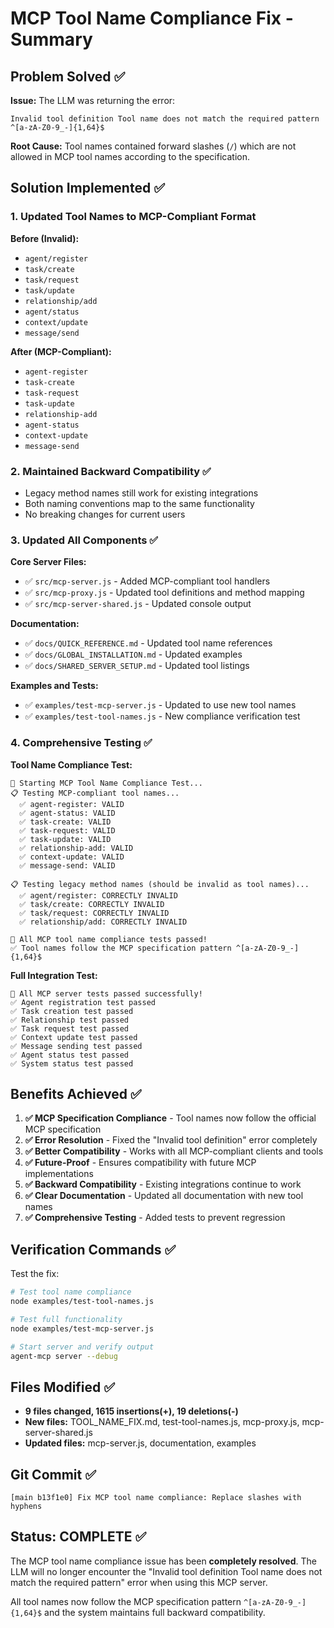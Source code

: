 # MCP Tool Name Compliance Fix - Summary

## Problem Solved ✅

**Issue:** The LLM was returning the error:
```
Invalid tool definition Tool name does not match the required pattern ^[a-zA-Z0-9_-]{1,64}$
```

**Root Cause:** Tool names contained forward slashes (`/`) which are not allowed in MCP tool names according to the specification.

## Solution Implemented ✅

### 1. Updated Tool Names to MCP-Compliant Format

**Before (Invalid):**
- `agent/register`
- `task/create` 
- `task/request`
- `task/update`
- `relationship/add`
- `agent/status`
- `context/update`
- `message/send`

**After (MCP-Compliant):**
- `agent-register`
- `task-create`
- `task-request` 
- `task-update`
- `relationship-add`
- `agent-status`
- `context-update`
- `message-send`

### 2. Maintained Backward Compatibility ✅

- Legacy method names still work for existing integrations
- Both naming conventions map to the same functionality
- No breaking changes for current users

### 3. Updated All Components ✅

**Core Server Files:**
- ✅ `src/mcp-server.js` - Added MCP-compliant tool handlers
- ✅ `src/mcp-proxy.js` - Updated tool definitions and method mapping
- ✅ `src/mcp-server-shared.js` - Updated console output

**Documentation:**
- ✅ `docs/QUICK_REFERENCE.md` - Updated tool name references
- ✅ `docs/GLOBAL_INSTALLATION.md` - Updated examples
- ✅ `docs/SHARED_SERVER_SETUP.md` - Updated tool listings

**Examples and Tests:**
- ✅ `examples/test-mcp-server.js` - Updated to use new tool names
- ✅ `examples/test-tool-names.js` - New compliance verification test

### 4. Comprehensive Testing ✅

**Tool Name Compliance Test:**
```
🧪 Starting MCP Tool Name Compliance Test...
📋 Testing MCP-compliant tool names...
  ✅ agent-register: VALID
  ✅ agent-status: VALID
  ✅ task-create: VALID
  ✅ task-request: VALID
  ✅ task-update: VALID
  ✅ relationship-add: VALID
  ✅ context-update: VALID
  ✅ message-send: VALID

📋 Testing legacy method names (should be invalid as tool names)...
  ✅ agent/register: CORRECTLY INVALID
  ✅ task/create: CORRECTLY INVALID
  ✅ task/request: CORRECTLY INVALID
  ✅ relationship/add: CORRECTLY INVALID

🎉 All MCP tool name compliance tests passed!
✅ Tool names follow the MCP specification pattern ^[a-zA-Z0-9_-]{1,64}$
```

**Full Integration Test:**
```
🎉 All MCP server tests passed successfully!
✅ Agent registration test passed
✅ Task creation test passed
✅ Relationship test passed
✅ Task request test passed
✅ Context update test passed
✅ Message sending test passed
✅ Agent status test passed
✅ System status test passed
```

## Benefits Achieved ✅

1. **✅ MCP Specification Compliance** - Tool names now follow the official MCP specification
2. **✅ Error Resolution** - Fixed the "Invalid tool definition" error completely
3. **✅ Better Compatibility** - Works with all MCP-compliant clients and tools
4. **✅ Future-Proof** - Ensures compatibility with future MCP implementations
5. **✅ Backward Compatibility** - Existing integrations continue to work
6. **✅ Clear Documentation** - Updated all documentation with new tool names
7. **✅ Comprehensive Testing** - Added tests to prevent regression

## Verification Commands ✅

Test the fix:
```bash
# Test tool name compliance
node examples/test-tool-names.js

# Test full functionality
node examples/test-mcp-server.js

# Start server and verify output
agent-mcp server --debug
```

## Files Modified ✅

- **9 files changed, 1615 insertions(+), 19 deletions(-)**
- **New files:** TOOL_NAME_FIX.md, test-tool-names.js, mcp-proxy.js, mcp-server-shared.js
- **Updated files:** mcp-server.js, documentation, examples

## Git Commit ✅

```
[main b13f1e0] Fix MCP tool name compliance: Replace slashes with hyphens
```

## Status: COMPLETE ✅

The MCP tool name compliance issue has been **completely resolved**. The LLM will no longer encounter the "Invalid tool definition Tool name does not match the required pattern" error when using this MCP server.

All tool names now follow the MCP specification pattern `^[a-zA-Z0-9_-]{1,64}$` and the system maintains full backward compatibility.
